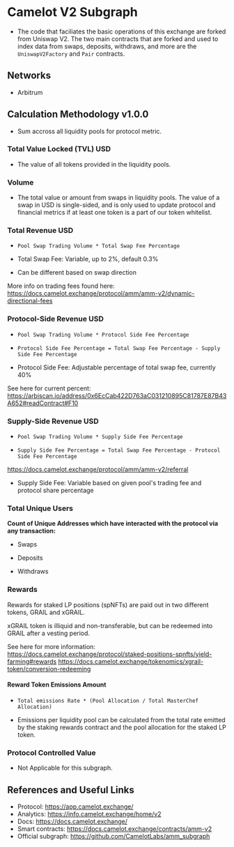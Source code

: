 # Camelot V2 Subgraph

- The code that faciliates the basic operations of this exchange are forked from Uniswap V2. The two main contracts that are forked and used to index data from swaps, deposits, withdraws, and more are the `UniswapV2Factory` and `Pair` contracts.

## Networks

- Arbitrum

## Calculation Methodology v1.0.0

- Sum accross all liquidity pools for protocol metric.

### Total Value Locked (TVL) USD

- The value of all tokens provided in the liquidity pools.

### Volume

- The total value or amount from swaps in liquidity pools. The value of a swap in USD is single-sided, and is only used to update protocol and financial metrics if at least one token is a part of our token whitelist.

### Total Revenue USD

- `Pool Swap Trading Volume * Total Swap Fee Percentage`

- Total Swap Fee: Variable, up to 2%, default 0.3%
- Can be different based on swap direction

More info on trading fees found here:
https://docs.camelot.exchange/protocol/amm/amm-v2/dynamic-directional-fees

### Protocol-Side Revenue USD

- `Pool Swap Trading Volume * Protocol Side Fee Percentage`

- `Protocol Side Fee Percentage = Total Swap Fee Percentage - Supply Side Fee Percentage`

- Protocol Side Fee: Adjustable percentage of total swap fee, currently 40%

See here for current percent:
https://arbiscan.io/address/0x6EcCab422D763aC031210895C81787E87B43A652#readContract#F10

### Supply-Side Revenue USD

- `Pool Swap Trading Volume * Supply Side Fee Percentage`

- `Supply Side Fee Percentage = Total Swap Fee Percentage - Protocol Side Fee Percentage`

https://docs.camelot.exchange/protocol/amm/amm-v2/referral

- Supply Side Fee: Variable based on given pool's trading fee and protocol share percentage

### Total Unique Users

**Count of Unique Addresses which have interacted with the protocol via any transaction:**

- Swaps

- Deposits

- Withdraws

### Rewards

Rewards for staked LP positions (spNFTs) are paid out in two different tokens, GRAIL and xGRAIL.

xGRAIL token is illiquid and non-transferable, but can be redeemed into GRAIL after a vesting period.

See here for more information:
https://docs.camelot.exchange/protocol/staked-positions-spnfts/yield-farming#rewards
https://docs.camelot.exchange/tokenomics/xgrail-token/conversion-redeeming

#### Reward Token Emissions Amount

- `Total emissions Rate * (Pool Allocation / Total MasterChef Allocation)`

- Emissions per liquidity pool can be calculated from the total rate emitted by the staking rewards contract and the pool allocation for the staked LP token.

### Protocol Controlled Value

- Not Applicable for this subgraph.

## References and Useful Links

- Protocol: https://app.camelot.exchange/
- Analytics: https://info.camelot.exchange/home/v2
- Docs: https://docs.camelot.exchange/
- Smart contracts: https://docs.camelot.exchange/contracts/amm-v2
- Official subgraph: https://github.com/CamelotLabs/amm_subgraph
